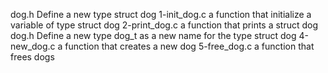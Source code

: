 dog.h Define a new type struct dog
1-init_dog.c a function that initialize a variable of type struct dog
2-print_dog.c a function that prints a struct dog
dog.h Define a new type dog_t as a new name for the type struct dog
4-new_dog.c a function that creates a new dog
5-free_dog.c a function that frees dogs
